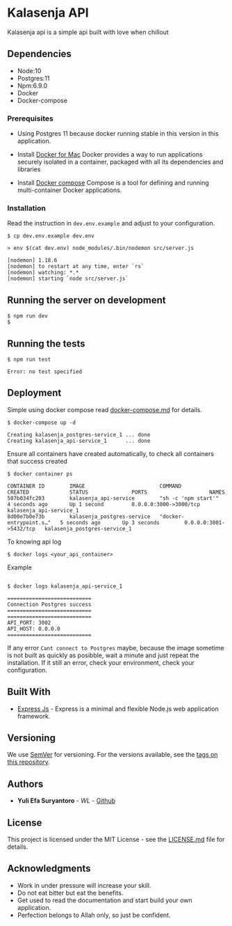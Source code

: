 # Kalasenja API

Kalasenja api is a simple api built with love when chillout

## Dependencies

- Node:10
- Postgres:11
- Npm:6.9.0
- Docker
- Docker-compose

### Prerequisites

- Using Postgres 11 because docker running stable in this version in this application.

- Install [Docker for Mac](https://docs.docker.com/docker-for-mac/install/) Docker provides a way to run applications securely isolated in a container, packaged with all its dependencies and libraries

- Install [Docker compose](https://docs.docker.com/compose/install/) Compose is a tool for defining and running multi-container Docker applications.

### Installation

Read the instruction in `dev.env.example`
and adjust to your configuration.

```code
$ cp dev.env.example dev.env

> env $(cat dev.env) node_modules/.bin/nodemon src/server.js

[nodemon] 1.18.6
[nodemon] to restart at any time, enter `rs`
[nodemon] watching: *.*
[nodemon] starting `node src/server.js`
```

## Running the server on development

```code
$ npm run dev
$
```

## Running the tests

```code
$ npm run test

Error: no test specified
```

## Deployment

Simple using docker compose read [docker-compose.md](docker/docker-compose.md) for details.

```code
$ docker-compose up -d

Creating kalasenja_postgres-service_1 ... done
Creating kalasenja_api-service_1      ... done
```

Ensure all containers have created automatically,
to check all containers that success created

```code
$ docker container ps

CONTAINER ID        IMAGE                        COMMAND                  CREATED             STATUS              PORTS                    NAMES
507b034fc203        kalasenja_api-service        "sh -c 'npm start'"      4 seconds ago       Up 1 second         0.0.0.0:3000->3000/tcp   kalasenja_api-service_1
8d00e7b0e73b        kalasenja_postgres-service   "docker-entrypoint.s…"   5 seconds ago       Up 3 seconds        0.0.0.0:3001->5432/tcp   kalasenja_postgres-service_1
```

To knowing api log

```$ docker logs <your_api_container>```

Example

```code

$ docker logs kalasenja_api-service_1

===========================
Connection Postgres success
===========================
===========================
API_PORT: 3002
API_HOST: 0.0.0.0
===========================

```

If any error
`Cant connect to Postgres`
maybe, because the image sometime is not built as quickly as posibble,
wait a minute and just repeat the installation.
If it still an error, check your environment, check your configuration.

## Built With

- [Express Js](https://expressjs.com/) - Express is a minimal and flexible Node.js web application framework.

## Versioning

We use [SemVer](http://semver.org/) for versioning. For the versions available, see the [tags on this repository](https://github.com/yuliefas/kalasenja-api/tags).

## Authors

- **Yuli Efa Suryantoro** - *WL* - [Github](https://github.com/yuliefas)

## License

This project is licensed under the MIT License - see the [LICENSE.md](LICENSE.md) file for details.

## Acknowledgments

- Work in under pressure will increase your skill.
- Do not eat bitter but eat the benefits.
- Get used to read the documentation and start build your own application.
- Perfection belongs to Allah only, so just be confident.